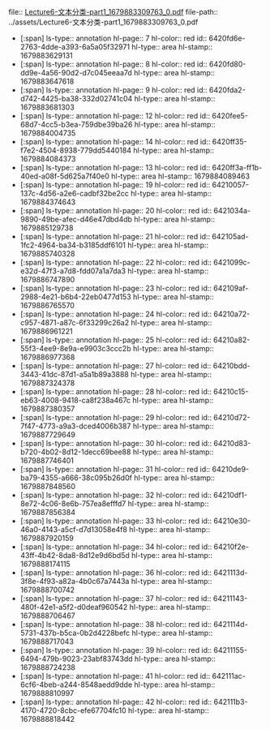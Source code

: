 file:: [Lecture6-文本分类-part1_1679883309763_0.pdf](../assets/Lecture6-文本分类-part1_1679883309763_0.pdf)
file-path:: ../assets/Lecture6-文本分类-part1_1679883309763_0.pdf

- [:span]
  ls-type:: annotation
  hl-page:: 7
  hl-color:: red
  id:: 6420fd6e-2763-4dde-a393-6a5a05f32971
  hl-type:: area
  hl-stamp:: 1679883629131
- [:span]
  ls-type:: annotation
  hl-page:: 8
  hl-color:: red
  id:: 6420fd80-dd9e-4a56-90d2-d7c045eeaa7d
  hl-type:: area
  hl-stamp:: 1679883647618
- [:span]
  ls-type:: annotation
  hl-page:: 9
  hl-color:: red
  id:: 6420fda2-d742-4425-ba38-332d02741c04
  hl-type:: area
  hl-stamp:: 1679883681303
- [:span]
  ls-type:: annotation
  hl-page:: 12
  hl-color:: red
  id:: 6420fee5-68d7-4cc5-b3ea-759dbe39ba26
  hl-type:: area
  hl-stamp:: 1679884004735
- [:span]
  ls-type:: annotation
  hl-page:: 14
  hl-color:: red
  id:: 6420ff35-f7e2-4504-8938-779dd5440184
  hl-type:: area
  hl-stamp:: 1679884084373
- [:span]
  ls-type:: annotation
  hl-page:: 13
  hl-color:: red
  id:: 6420ff3a-ff1b-40ed-a08f-5d625a7f40e0
  hl-type:: area
  hl-stamp:: 1679884089463
- [:span]
  ls-type:: annotation
  hl-page:: 19
  hl-color:: red
  id:: 64210057-137c-4d56-a2e6-cadbf32be2cc
  hl-type:: area
  hl-stamp:: 1679884374643
- [:span]
  ls-type:: annotation
  hl-page:: 20
  hl-color:: red
  id:: 6421034a-9890-49be-afec-d46e47dbd4db
  hl-type:: area
  hl-stamp:: 1679885129738
- [:span]
  ls-type:: annotation
  hl-page:: 21
  hl-color:: red
  id:: 642105ad-1fc2-4964-ba34-b3185ddf6101
  hl-type:: area
  hl-stamp:: 1679885740328
- [:span]
  ls-type:: annotation
  hl-page:: 22
  hl-color:: red
  id:: 6421099c-e32d-47f3-a7d8-fdd07a1a7da3
  hl-type:: area
  hl-stamp:: 1679886747890
- [:span]
  ls-type:: annotation
  hl-page:: 23
  hl-color:: red
  id:: 642109af-2988-4e21-b6b4-22eb0477d153
  hl-type:: area
  hl-stamp:: 1679886765570
- [:span]
  ls-type:: annotation
  hl-page:: 24
  hl-color:: red
  id:: 64210a72-c957-4871-a87c-6f33299c26a2
  hl-type:: area
  hl-stamp:: 1679886961221
- [:span]
  ls-type:: annotation
  hl-page:: 25
  hl-color:: red
  id:: 64210a82-55f3-4ee9-8e9a-e9903c3ccc2b
  hl-type:: area
  hl-stamp:: 1679886977368
- [:span]
  ls-type:: annotation
  hl-page:: 27
  hl-color:: red
  id:: 64210bdd-3443-41dc-87d1-a5a1b89a3888
  hl-type:: area
  hl-stamp:: 1679887324378
- [:span]
  ls-type:: annotation
  hl-page:: 28
  hl-color:: red
  id:: 64210c15-eb63-4008-9418-ca8f238a467c
  hl-type:: area
  hl-stamp:: 1679887380357
- [:span]
  ls-type:: annotation
  hl-page:: 29
  hl-color:: red
  id:: 64210d72-7f47-4773-a9a3-dced4006b387
  hl-type:: area
  hl-stamp:: 1679887729649
- [:span]
  ls-type:: annotation
  hl-page:: 30
  hl-color:: red
  id:: 64210d83-b720-4b02-8d12-1decc69bee88
  hl-type:: area
  hl-stamp:: 1679887746401
- [:span]
  ls-type:: annotation
  hl-page:: 31
  hl-color:: red
  id:: 64210de9-ba79-4355-a666-38c095b26d0f
  hl-type:: area
  hl-stamp:: 1679887848560
- [:span]
  ls-type:: annotation
  hl-page:: 32
  hl-color:: red
  id:: 64210df1-8e72-4c06-8e6b-757ea8efffd7
  hl-type:: area
  hl-stamp:: 1679887856384
- [:span]
  ls-type:: annotation
  hl-page:: 33
  hl-color:: red
  id:: 64210e30-46a0-4143-a5cf-d7d13058e4f8
  hl-type:: area
  hl-stamp:: 1679887920159
- [:span]
  ls-type:: annotation
  hl-page:: 34
  hl-color:: red
  id:: 64210f2e-43ff-4b42-8da8-8d12e9d6bd5d
  hl-type:: area
  hl-stamp:: 1679888174115
- [:span]
  ls-type:: annotation
  hl-page:: 36
  hl-color:: red
  id:: 6421113d-3f8e-4f93-a82a-4b0c67a7443a
  hl-type:: area
  hl-stamp:: 1679888700742
- [:span]
  ls-type:: annotation
  hl-page:: 37
  hl-color:: red
  id:: 64211143-480f-42e1-a5f2-d0deaf960542
  hl-type:: area
  hl-stamp:: 1679888706467
- [:span]
  ls-type:: annotation
  hl-page:: 38
  hl-color:: red
  id:: 6421114d-5731-437b-b5ca-0b2d4228befc
  hl-type:: area
  hl-stamp:: 1679888717043
- [:span]
  ls-type:: annotation
  hl-page:: 39
  hl-color:: red
  id:: 64211155-6494-479b-9023-23abf83743dd
  hl-type:: area
  hl-stamp:: 1679888724238
- [:span]
  ls-type:: annotation
  hl-page:: 41
  hl-color:: red
  id:: 642111ac-6cf6-4beb-a244-8548aedd9dde
  hl-type:: area
  hl-stamp:: 1679888810997
- [:span]
  ls-type:: annotation
  hl-page:: 42
  hl-color:: red
  id:: 642111b3-4170-4720-8cbc-efe67704fc10
  hl-type:: area
  hl-stamp:: 1679888818442